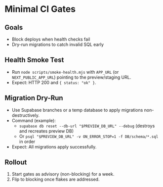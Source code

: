 # Minimal CI Gates

## Goals
- Block deploys when health checks fail
- Dry-run migrations to catch invalid SQL early

## Health Smoke Test
- Run `node scripts/smoke-health.mjs` with `APP_URL` (or `NEXT_PUBLIC_APP_URL`) pointing to the preview/staging URL.
- Expect: HTTP 200 and `{ status: "ok" }`.

## Migration Dry-Run
- Use Supabase branches or a temp database to apply migrations non-destructively.
- Command (example):
  - `supabase db reset --db-url "$PREVIEW_DB_URL" --debug` (destroys and recreates preview DB)
  - Or `psql "$PREVIEW_DB_URL" -v ON_ERROR_STOP=1 -f DB/schema/*.sql` in order
- Expect: All migrations apply successfully.

## Rollout
1. Start gates as advisory (non-blocking) for a week.
2. Flip to blocking once flakes are addressed.
